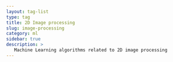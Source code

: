 ```yaml
---
layout: tag-list
type: tag
title: 2D Image processing
slug: image-processing
category: ml
sidebar: true
description: >
   Machine Learning algorithms related to 2D image processing
---
```

